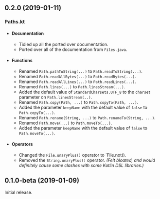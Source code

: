 ## 0.2.0 (2019-01-11)

### Paths.kt

* #### Documentation
  * Tidied up all the ported over documentation.
  * Ported over all of the documentation from `Files.java`.

* #### Functions
  * Renamed `Path.pathToString(...)` to `Path.readToString(...)`.
  * Renamed `Path.readAllBytes(...)` to `Path.readBytes(...)`.
  * Renamed `Path.readAllLines(...)` to `Path.readLines(...)`.
  * Renamed `Path.lines(...)` to `Path.linesStream(...)`.
  * Added the default value of `StandardCharsets.UTF_8` to the `charset` parameter on `Path.linesStream(..)`.
  * Renamed `Path.copy(Path, ...)` to `Path.copyTo(Path, ...)`.
  * Added the parameter `keepName` with the default value of `false` to `Path.copyTo(...)`.
  * Renamed `Path.rename(String, ...)` to `Path.renameTo(String, ...)`.
  * Renamed `Path.move(...)` to `Path.moveTo(...)`.
  * Added the parameter `keepName` with the default value of `false` to `Path.moveTo(...)`.

* #### Operators
  * Changed the `File.unaryPlus()` operator to `File.not().
  * Removed the `String.unaryPlus()` operator. *(Felt bloated, and would definitely cause some clashes with some Kotlin DSL libraries.)*

## 0.1.0-beta (2019-01-09)
Initial release.